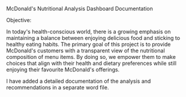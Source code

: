  McDonald's Nutritional Analysis Dashboard Documentation
 
Objective: 

In today's health-conscious world, there is a growing emphasis on maintaining a balance between enjoying delicious food and sticking to healthy eating habits. The primary goal of this project is to provide McDonald's customers with a transparent view of the nutritional composition of menu items. By doing so, we empower them to make choices that align with their health and dietary preferences while still enjoying their favourite McDonald's offerings.

I have added a detailed documentation of the analysis and recommendations in a separate word file.

